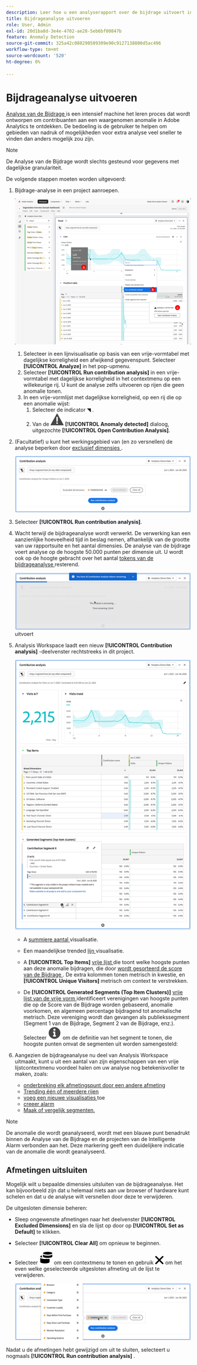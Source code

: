 ```yaml
---
description: Leer hoe u een analyserapport over de bijdrage uitvoert in Analysis Workspace.
title: Bijdrageanalyse uitvoeren
role: User, Admin
exl-id: 20d1ba8d-3e4e-4702-ae28-5eb6bf00847b
feature: Anomaly Detection
source-git-commit: 325a42c080290509309e90c9127138800d5ac496
workflow-type: tm+mt
source-wordcount: '520'
ht-degree: 0%

---
```


# Bijdrageanalyse uitvoeren

[ Analyse van de Bijdrage ](/help/analyze/analysis-workspace/c-anomaly-detection/anomaly-detection.md#contribution-analysis) is een intensief machine het leren proces dat wordt ontworpen om contribuanten aan een waargenomen anomalie in Adobe Analytics te ontdekken. De bedoeling is de gebruiker te helpen om gebieden van nadruk of mogelijkheden voor extra analyse veel sneller te vinden dan anders mogelijk zou zijn.

>[!NOTE]
>
>De Analyse van de Bijdrage wordt slechts gesteund voor gegevens met dagelijkse granulariteit.

De volgende stappen moeten worden uitgevoerd:

1. Bijdrage-analyse in een project aanroepen.

   ![ de analyse van de Bijdrage van de Looppas ](assets/run-contribution-analysis.png)

   1. Selecteer in een lijnvisualisatie op basis van een vrije-vormtabel met dagelijkse korreligheid een afwijkend gegevenspunt. Selecteer **[!UICONTROL Analyze]** in het pop-upmenu.
   1. Selecteer **[!UICONTROL Run contribution analysis]** in een vrije-vormtabel met dagelijkse korreligheid in het contextmenu op een willekeurige rij. U kunt de analyse zelfs uitvoeren op rijen die geen anomalie tonen.
   1. In een vrije-vormlijst met dagelijkse korreligheid, op een rij die op een anomalie wijst:
      1. Selecteer de indicator ◥ .
      1. Van de ![ Alarm ](/help/assets/icons/Alert.svg) **[!UICONTROL Anomaly detected]** dialoog, uitgezochte **[!UICONTROL Open Contribution Analysis]**.



1. (Facultatief) u kunt het werkingsgebied van (en zo versnellen) de analyse beperken door [ exclusief dimensies ](#exclude-dimensions).

   ![ Excluding dimensies van de analyse van de Bijdrage ](assets/excluding-dimensions.png)

1. Selecteer **[!UICONTROL Run contribution analysis]**.

1. Wacht terwijl de bijdrageanalyse wordt verwerkt. De verwerking kan een aanzienlijke hoeveelheid tijd in beslag nemen, afhankelijk van de grootte van uw rapportsuite en het aantal dimensies. De analyse van de bijdrage voert analyse op de hoogste 50.000 punten per dimensie uit. U wordt ook op de hoogte gebracht over het aantal [ tokens van de bijdrageanalyse ](anomaly-detection.md#contribution-analysis-tokens) resterend.

   ![ analyse die van de Bijdrage ](assets/contribution-analysis-executing.png) uitvoert

1. Analysis Workspace laadt een nieuw **[!UICONTROL Contribution analysis]** -deelvenster rechtstreeks in dit project.

   ![ het paneel van de Analyse van de Bijdrage ](assets/contribution-analysis.png)

   * A [ summiere aantal ](/help/analyze/analysis-workspace/visualizations/summary-number-change.md) visualisatie.
   * Een maandelijkse trended [ lijn ](/help/analyze/analysis-workspace/visualizations/line.md) visualisatie.
   * A **[!UICONTROL Top Items]** [ vrije lijst ](/help/analyze/analysis-workspace/visualizations/freeform-table/freeform-table.md) die toont welke hoogste punten aan deze anomalie bijdragen, die door [ wordt gesorteerd de score van de Bijdrage ](/help/analyze/analysis-workspace/c-anomaly-detection/anomaly-detection.md#contribution-analysis). De extra kolommen tonen metrisch in kwestie, en **[!UICONTROL Unique Visitors]** metrisch om context te verstrekken.

   * De **[!UICONTROL Generated Segments (Top Item Clusters)]** [ vrije lijst van de vrije vorm ](/help/analyze/analysis-workspace/visualizations/freeform-table/freeform-table.md) identificeert verenigingen van hoogste punten die op de Score van de Bijdrage worden gebaseerd, anomalie voorkomen, en algemeen percentage bijdragend tot anomalische metrisch. Deze vereniging wordt dan gevangen als publiekssegment (Segment 1 van de Bijdrage, Segment 2 van de Bijdrage, enz.). Selecteer ![ Info ](/help/assets/icons/Info.svg) om de definitie van het segment te tonen, die hoogste punten omvat de segmenten uit worden samengesteld:


1. Aangezien de bijdrageanalyse nu deel van Analysis Workspace uitmaakt, kunt u uit een aantal van zijn eigenschappen van een vrije lijstcontextmenu voordeel halen om uw analyse nog betekenisvoller te maken, zoals:

   * [ onderbreking elk afmetingspunt door een andere afmeting ](/help/analyze/analysis-workspace/components/dimensions/t-breakdown-fa.md)
   * [ Trending één of meerdere rijen ](/help/analyze/analysis-workspace/home.md#section_34930C967C104C2B9092BA8DCF2BF81A)
   * [ voeg een nieuwe visualisaties ](/help/analyze/analysis-workspace/visualizations/freeform-analysis-visualizations.md) toe
   * [ creeer alarm ](/help/components/alerts/alerts-overview.md)
   * [Maak of vergelijk segmenten.](/help/analyze/analysis-workspace/c-panels/c-segment-comparison/segment-comparison.md)

>[!NOTE]
>
>De anomalie die wordt geanalyseerd, wordt met een blauwe punt benadrukt binnen de Analyse van de Bijdrage en de projecten van de Intelligente Alarm verbonden aan het. Deze markering geeft een duidelijkere indicatie van de anomalie die wordt geanalyseerd.


## Afmetingen uitsluiten

Mogelijk wilt u bepaalde dimensies uitsluiten van de bijdrageanalyse. Het kan bijvoorbeeld zijn dat u helemaal niets aan uw browser of hardware kunt schelen en dat u de analyse wilt versnellen door deze te verwijderen.

De uitgesloten dimensie beheren:

* Sleep ongewenste afmetingen naar het deelvenster **[!UICONTROL Excluded Dimensions]** en sla de lijst op door op **[!UICONTROL Set as Default]** te klikken.

* Selecteer **[!UICONTROL Clear All]** om opnieuw te beginnen.

* Selecteer ![ Dimensies ](/help/assets/icons/Dimensions.svg) om een contextmenu te tonen en gebruik ![ CrossSize400 ](/help/assets/icons/CrossSize400.svg) om het even welke geselecteerde uitgesloten afmeting uit de lijst te verwijderen.

  ![](assets/excluded-dimensions-list.png)

Nadat u de afmetingen hebt gewijzigd om uit te sluiten, selecteert u nogmaals **[!UICONTROL Run contribution analysis]** .

